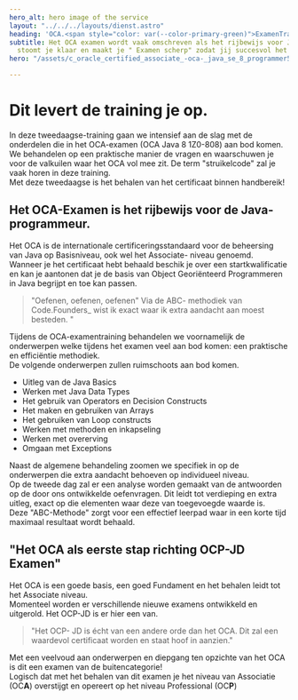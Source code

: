 ```yaml
---
hero_alt: hero image of the service
layout: "../../../layouts/dienst.astro"
heading: 'OCA.<span style="color: var(--color-primary-green)">ExamenTraining</span>_'
subtitle: Het OCA examen wordt vaak omschreven als het rijbewijs voor JAVA. Deze training
  stoomt je klaar en maakt je " Examen scherp" zodat jij succesvol het OCA behaalt.
hero: "/assets/c_oracle_certified_associate_-oca-_java_se_8_programmer5d6984f6-e3c9-eb11-bacc-000d3a21e9d7.png"

---
```

# Dit levert de training je op.

In deze tweedaagse-training gaan we intensief aan de slag met de onderdelen die in het OCA-examen (OCA Java 8 1Z0-808) aan bod komen. We behandelen op een praktische manier de vragen en waarschuwen je voor de valkuilen waar het OCA vol mee zit. De term "struikelcode" zal je vaak horen in deze training.  
Met deze tweedaagse is het behalen van het certificaat binnen handbereik!

## Het OCA-Examen is het rijbewijs voor de Java-programmeur.

Het OCA is de internationale certificeringsstandaard voor de beheersing van Java op Basisniveau, ook wel het Associate- niveau genoemd.  
Wanneer je het certificaat hebt behaald beschik je over een startkwalificatie en kan je aantonen dat je de basis van Object Georiënteerd Programmeren in Java begrijpt en toe kan passen.

> "Oefenen, oefenen, oefenen"  Via de ABC- methodiek van Code.Founders_ wist ik exact waar ik extra aandacht aan moest besteden. "

Tijdens de OCA-examentraining behandelen we voornamelijk de onderwerpen welke tijdens het examen veel aan bod komen: een praktische en efficiëntie methodiek.  
De volgende onderwerpen zullen ruimschoots aan bod komen.

* Uitleg van de Java Basics
* Werken met Java Data Types
* Het gebruik van Operators en Decision Constructs
* Het maken en gebruiken van Arrays
* Het gebruiken van Loop constructs
* Werken met methoden en inkapseling
* Werken met overerving
* Omgaan met Exceptions

Naast de algemene behandeling zoomen we specifiek in op de onderwerpen die extra aandacht behoeven op individueel niveau.  
Op de tweede dag zal er een analyse worden gemaakt van de antwoorden op de door ons ontwikkelde oefenvragen. Dit leidt tot verdieping en extra uitleg, exact op die elementen waar deze van toegevoegde waarde is.  
Deze "ABC-Methode" zorgt voor een effectief leerpad waar in een korte tijd maximaal resultaat wordt behaald.

## "Het OCA als eerste stap richting OCP-JD Examen"

Het OCA is een goede basis, een goed Fundament en het behalen leidt tot het Associate niveau.  
Momenteel worden er verschillende nieuwe examens ontwikkeld en uitgerold. Het OCP-JD is er hier een van.

> "Het OCP- JD is écht van een andere orde dan het OCA. Dit zal een waardevol certificaat worden en staat hoof in aanzien."

Met een veelvoud aan onderwerpen en diepgang ten opzichte van het OCA is dit een examen van de buitencategorie!  
Logisch dat met het behalen van dit examen je het niveau van Associatie (OC**A**) overstijgt  en opereert op het niveau Professional (OC**P**)